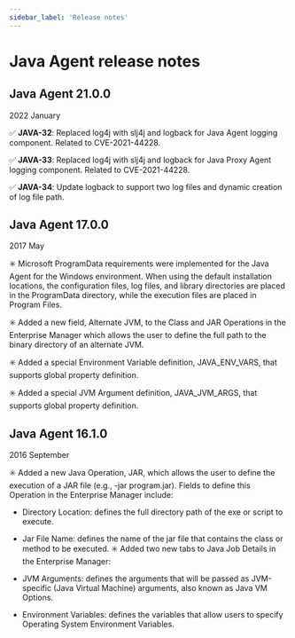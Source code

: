 ```yaml
---
sidebar_label: 'Release notes'
---
```


# Java Agent release notes

## Java Agent 21.0.0

2022 January

:white_check_mark: **JAVA-32**: Replaced log4j with slj4j and logback for Java Agent logging component.  Related to CVE-2021-44228.

:white_check_mark: **JAVA-33**: Replaced log4j with slj4j and logback for Java Proxy Agent logging component.  Related to CVE-2021-44228.

:white_check_mark: **JAVA-34**: Update logback to support two log files and dynamic creation of log file path.

## Java Agent 17.0.0

2017 May

:eight_spoked_asterisk: Microsoft ProgramData requirements were implemented for the Java Agent for the Windows environment. When using the default installation locations, the configuration files, log files, and library directories are placed in the ProgramData directory, while the execution files are placed in Program Files.

:eight_spoked_asterisk: Added a new field, Alternate JVM, to the Class and JAR Operations in the Enterprise Manager which allows the user to define the full path to the binary directory of an alternate JVM.

:eight_spoked_asterisk: Added a special Environment Variable definition, JAVA_ENV_VARS, that supports global property definition.

:eight_spoked_asterisk: Added a special JVM Argument definition, JAVA_JVM_ARGS, that supports global property definition.

## Java Agent 16.1.0

2016 September

:eight_spoked_asterisk: Added a new Java Operation, JAR, which allows the user to define the execution of a JAR file (e.g., -jar program.jar). Fields to define this Operation in the Enterprise Manager include:

- Directory Location: defines the full directory path of the exe or script to execute.
- Jar File Name: defines the name of the jar file that contains the class or method to be executed.
:eight_spoked_asterisk: Added two new tabs to Java Job Details in the Enterprise Manager:

- JVM Arguments: defines the arguments that will be passed as JVM-specific (Java Virtual Machine) arguments, also known as Java VM Options.
- Environment Variables: defines the variables that allow users to specify Operating System Environment Variables.
